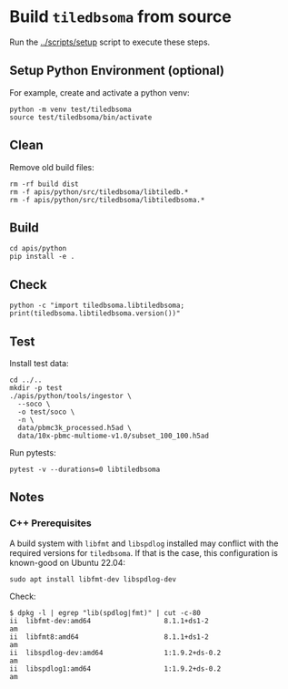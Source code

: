 # Build `tiledbsoma` from source

Run the [../scripts/setup](../scripts/setup) script to execute these steps.

## Setup Python Environment (optional)

For example, create and activate a python venv:
```
python -m venv test/tiledbsoma
source test/tiledbsoma/bin/activate
```

## Clean

Remove old build files:
```
rm -rf build dist
rm -f apis/python/src/tiledbsoma/libtiledb.*
rm -f apis/python/src/tiledbsoma/libtiledbsoma.*
```

## Build

```
cd apis/python
pip install -e .
```

## Check

```
python -c "import tiledbsoma.libtiledbsoma; print(tiledbsoma.libtiledbsoma.version())"
```

## Test

Install test data:
```
cd ../..
mkdir -p test
./apis/python/tools/ingestor \
  --soco \
  -o test/soco \
  -n \
  data/pbmc3k_processed.h5ad \
  data/10x-pbmc-multiome-v1.0/subset_100_100.h5ad
```

Run pytests:
```
pytest -v --durations=0 libtiledbsoma
```

## Notes

### C++ Prerequisites

A build system with `libfmt` and `libspdlog` installed may conflict with the required versions for `tiledbsoma`. If that is the case, this configuration is known-good on Ubuntu 22.04:

```
sudo apt install libfmt-dev libspdlog-dev
```

Check:

```
$ dpkg -l | egrep "lib(spdlog|fmt)" | cut -c-80
ii  libfmt-dev:amd64                  8.1.1+ds1-2                             am
ii  libfmt8:amd64                     8.1.1+ds1-2                             am
ii  libspdlog-dev:amd64               1:1.9.2+ds-0.2                          am
ii  libspdlog1:amd64                  1:1.9.2+ds-0.2                          am
```
